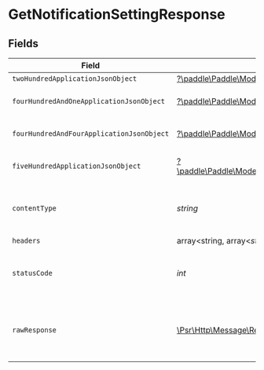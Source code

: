 # GetNotificationSettingResponse


## Fields

| Field                                                                                                                                                                                 | Type                                                                                                                                                                                  | Required                                                                                                                                                                              | Description                                                                                                                                                                           |
| ------------------------------------------------------------------------------------------------------------------------------------------------------------------------------------- | ------------------------------------------------------------------------------------------------------------------------------------------------------------------------------------- | ------------------------------------------------------------------------------------------------------------------------------------------------------------------------------------- | ------------------------------------------------------------------------------------------------------------------------------------------------------------------------------------- |
| `twoHundredApplicationJsonObject`                                                                                                                                                     | [?\paddle\Paddle\Models\Operations\GetNotificationSettingResponseBody](../../models/operations/GetNotificationSettingResponseBody.md)                                                 | :heavy_minus_sign:                                                                                                                                                                    | OK                                                                                                                                                                                    |
| `fourHundredAndOneApplicationJsonObject`                                                                                                                                              | [?\paddle\Paddle\Models\Operations\GetNotificationSettingNotificationsResponseBody](../../models/operations/GetNotificationSettingNotificationsResponseBody.md)                       | :heavy_minus_sign:                                                                                                                                                                    | General error response                                                                                                                                                                |
| `fourHundredAndFourApplicationJsonObject`                                                                                                                                             | [?\paddle\Paddle\Models\Operations\GetNotificationSettingNotificationsResponseResponseBody](../../models/operations/GetNotificationSettingNotificationsResponseResponseBody.md)       | :heavy_minus_sign:                                                                                                                                                                    | General error response                                                                                                                                                                |
| `fiveHundredApplicationJsonObject`                                                                                                                                                    | [?\paddle\Paddle\Models\Operations\GetNotificationSettingNotificationsResponse500ResponseBody](../../models/operations/GetNotificationSettingNotificationsResponse500ResponseBody.md) | :heavy_minus_sign:                                                                                                                                                                    | General error response                                                                                                                                                                |
| `contentType`                                                                                                                                                                         | *string*                                                                                                                                                                              | :heavy_check_mark:                                                                                                                                                                    | HTTP response content type for this operation                                                                                                                                         |
| `headers`                                                                                                                                                                             | array<string, array<*string*>>                                                                                                                                                        | :heavy_minus_sign:                                                                                                                                                                    | N/A                                                                                                                                                                                   |
| `statusCode`                                                                                                                                                                          | *int*                                                                                                                                                                                 | :heavy_check_mark:                                                                                                                                                                    | HTTP response status code for this operation                                                                                                                                          |
| `rawResponse`                                                                                                                                                                         | [\Psr\Http\Message\ResponseInterface](https://www.php-fig.org/psr/psr-7/#33-psrhttpmessageresponseinterface)                                                                          | :heavy_minus_sign:                                                                                                                                                                    | Raw HTTP response; suitable for custom response parsing                                                                                                                               |